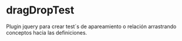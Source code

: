 # dragDropTest
Plugin jquery para crear test´s de apareamiento o relación arrastrando conceptos hacia las definiciones.
